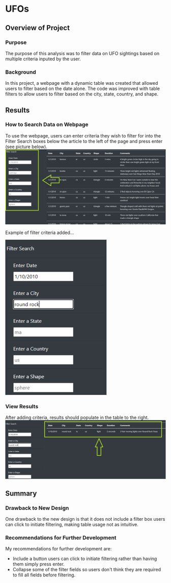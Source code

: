 # UFOs
## Overview of Project
### Purpose
The purpose of this analysis was to filter data on UFO sightings based on multiple criteria inputed by the user.

### Background
In this project, a webpage with a dynamic table was created that allowed users to filter based on the date alone.  The code was improved with table filters to allow users to filter based on the city, state, country, and shape.

## Results
### How to Search Data on Webpage
To use the webpage, users can enter criteria they wish to filter for into the Filter Search boxes below the article to the left of the page and press enter (see picture below).
![filter_search](Resources/filter_search.png)

Example of filter criteria added...

![filter_search_input](Resources/filter_search_input.png)

### View Results
After adding criteria, results should populate in the table to the right.
![results](Resources/results.png)

## Summary
### Drawback to New Design
One drawback to the new design is that it does not include a filter box users can click to initiate filtering, making table usage not as intuitive.

### Recommendations for Further Development
My recommendations for further development are:
- Include a button users can click to initiate filtering rather than having them simply press enter.
- Collapse some of the filter fields so users don't think they are required to fill all fields before filtering.
